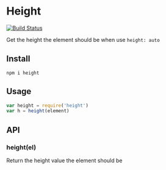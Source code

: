 # Height

[![Build Status](https://secure.travis-ci.org/chemzqm/height.svg)](http://travis-ci.org/chemzqm/height)

Get the height the element should be when use `height: auto`


## Install

    npm i height

## Usage

``` js
var height = require('height')
var h = height(element)
```

## API

### height(el)

  Return the height value the element should be
